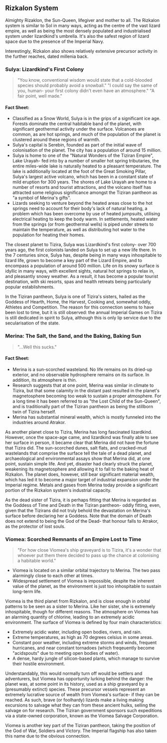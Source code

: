 ## Rizkalon System

Almighty Rizaklon, the Sun-Queen, lifegiver and mother to all. The Rizkalon system is similar to Sol in many ways, acting as the centre of the vast lizard empire, as well as being the most densely populated and industrialised system under lizardkind's umbrella. It's also the safest region of lizard space due to the presence of the Imperial Navy.

Interestingly, Rizkalon also shows relatively extensive precursor activity in the further reaches, dated millenia back.

### Sulya: Lizardkind's First Colony
> "You know, conventional wisdom would state that a cold-blooded species should probably avoid a snowball."
"I could say the same of you, human- your first colony didn't even have an atmosphere."
"A fair point, well made."

#### Fact Sheet:
* Classified as a Snow World, Sulya is in the grips of a significant ice age. Forests dominate the central habitable band of the planet, with significant geothermal activity under the surface. Volcanoes are common, as are hot springs, and much of the population of the planet is clustered around these regions of warmth.
* Sulya's capital is Serebin, founded as part of the initial wave of colonisation of the planet. The city has a population of around 15 million.
* Sulya is home to one of the "Natural Wonders of the Tiziran Empire", Lake Urayah- fed into by a number of smaller hot spring tributaries, the entire miles-wide lake is naturally heated to a pleasant temperature. The lake is additionally located at the foot of the Great Smoking Pillar, Sulya's largest active volcano, which has been in a constant state of mild eruption for 300 years. The shores of Lake Urayah are home to a number of resorts and tourist attractions, and the volcano itself has attracted some religious significance amongst the Tiziran pantheon as "a symbol of Merina's gifts".
* Lizards seeking to venture beyond the heated areas close to the hot springs need to account for their body's lack of natural heating, a problem which has been overcome by use of heated jumpsuits, utilising electrical heating to keep the body warm. In settlements, heated water from the springs (or from geothermal wells) is piped under streets to maintain the temperature, as well as distributing hot water to the population for heating their homes.

The closest planet to Tizira, Sulya was Lizardkind's first colony- over 700 years ago, the first colonists landed on Sulya to set up a new life there. In the 7 centuries since, Sulya has, despite being in many ways inhospitable to lizard life, grown to become a key part of the Lizard Empire, and to encompass a population of around 500 million. Life on its snowy surface is idyllic in many ways, with excellent sights, natural hot springs to relax in, and pleasantly snowy weather. As a result, it has become a popular tourist destination, with ski resorts, spas and health retreats being particularly popular establishments.

In the Tiziran pantheon, Sulya is one of Tizira's sisters, hailed as the Goddess of Hearth, Home, the Harvest, Cooking and, somewhat oddly, Athletes and Competition. The reason for this connection seems to have been lost to time, but it is still observed: the annual Imperial Games on Tizira is still dedicated in spirit to Sulya, although this is only lip service due to the secularisation of the state.

### Merina: The Salt, the Sand, and the Baking, Baking Sun
> "...Well this sucks."

#### Fact Sheet:
* Merina is a sun-scorched wasteland. No life remains on its dried-up exterior, and no observable hydrosphere remains on its surface. In addition, its atmosphere is thin.
* Research suggests that at one point, Merina was similar in climate to Tizira, but that some calamity in the distant past resulted in the planet's magnetosphere becoming too weak to sustain a proper atmosphere. For a long time it has been referred to as "the Lost Child of the Sun-Queen", and is traditionally part of the Tiziran pantheon as being the stillborn twin of Tizira herself.
* Merina has substantial mineral wealth, which is mostly funneled into the industries around Atrakor.

As another planet close to Tizira, Merina has long fascinated lizardkind. However, once the space-age came, and lizardkind was finally able to see her surface in person, it became clear that Merina did not have the fortune that Tizira did. The sun-scorched dunes, salt flats, and cracked-mud wastelands that comprise the surface tell the tale of a dead planet, and archaeological and environmental assays show that Merina did, at one point, sustain simple life. And yet, disaster had clearly struck the planet, weakening its magnetosphere and allowing it to fall to the baking heat of Rizkalon. The planet does, however, still bear significant material wealth, which has led it to become a major target of industrial expansion under the Imperial regime. Metals and gases from Merina today provide a significant portion of the Rizkalon system's industrial capacity.

As the dead sister of Tizira, it is perhaps fitting that Merina is regarded as the Goddess of Time and Death in the Tiziran pantheon- oddly fitting, even, given that the Tizirans did not truly behold the devastation on Merina's surface before declaring her a Goddess. Note that the domain of Death does not extend to being the God of the Dead- that honour falls to Atrakor, as the protector of lost souls.

### Viomea: Scorched Remnants of an Empire Lost to Time
> "For how close Viomea's ship graveyard is to Tizira, it's a wonder that whoever put them there decided to pass up the chance at colonising a habitable world."

* Viomea is located on a similar orbital trajectory to Merina. The two pass alarmingly close to each other at times.
* Widespread settlement of Viomea is impossible, despite the inherent value of the planet, as the environment is just too inhospitable to sustain long-term life.

Viomea is the third planet from Rizkalon, and is close enough in orbital patterns to be seen as a sister to Merina. Like her sister, she is extremely inhospitable, though for different reasons. The atmosphere on Viomea has an alarming quantity of chlorine, leading to an extremely acidic environment. The surface of Viomea is defined by four main characteristics:

* Extremely acidic water, including open bodies, rivers, and rain.
* Extreme temperatures, as high as 70 degrees celsius in some areas.
* Constant poor weather, including extreme storms and winds, frequent hurricanes, and near constant tornadoes (which freqeuently become "acidspouts" due to meeting open bodies of water).
* A dense, hardy jungle of silicon-based plants, which manage to survive their hostile environment.

Understandably, this would normally turn off would be settlers and adventurers, but Viomea has opportunity lurking behind the danger: the planet was, at some point in its history, used as a ship graveyard by a (presumably extinct) species. These precursor vessels represent an extremely lucrative source of wealth from Viomea's surface- if they can be reached. As such, brave (or foolhardy) lizards make a living making excursions to salvage what they can from these ancient hulks, selling the salvage on for research. The Tiziran government sponsors such expeditions via a state-owned corporation, known as the Viomea Salvage Corporation.

Viomea is another key part of the Tiziran pantheon, taking the position of the God of War, Soldiers and Victory. The Imperial flagship has also taken this name due to the obvious connection.
